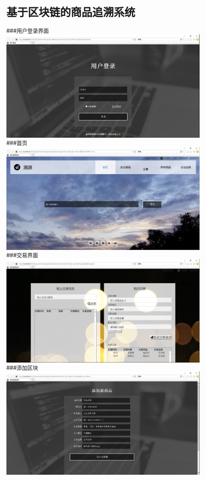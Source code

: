 # 基于区块链的商品追溯系统

###用户登录界面
![Sign in](https://github.com/13120092188/Python/blob/master/img_readme/pyadminweb/usersignin.jpg)
###首页
![Home Page](https://github.com/13120092188/Python/blob/master/img_readme/pyadminweb/homepage.jpg)
###交易界面
![Transaction](https://github.com/13120092188/Python/blob/master/img_readme/pyadminweb/transaction.jpg)
###添加区块
![Add block](https://github.com/13120092188/Python/blob/master/img_readme/pyadminweb/addblock.jpg)
